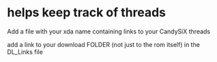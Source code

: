 helps keep track of threads
=======
Add a file with your xda name containing links to your CandySiX threads

add a link to your download FOLDER (not just to the rom itself) in the DL_Links file
